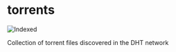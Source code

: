 torrents 
========
![Indexed](https://img.shields.io/badge/indexed-73688-blue)

Collection of torrent files discovered in the DHT network
